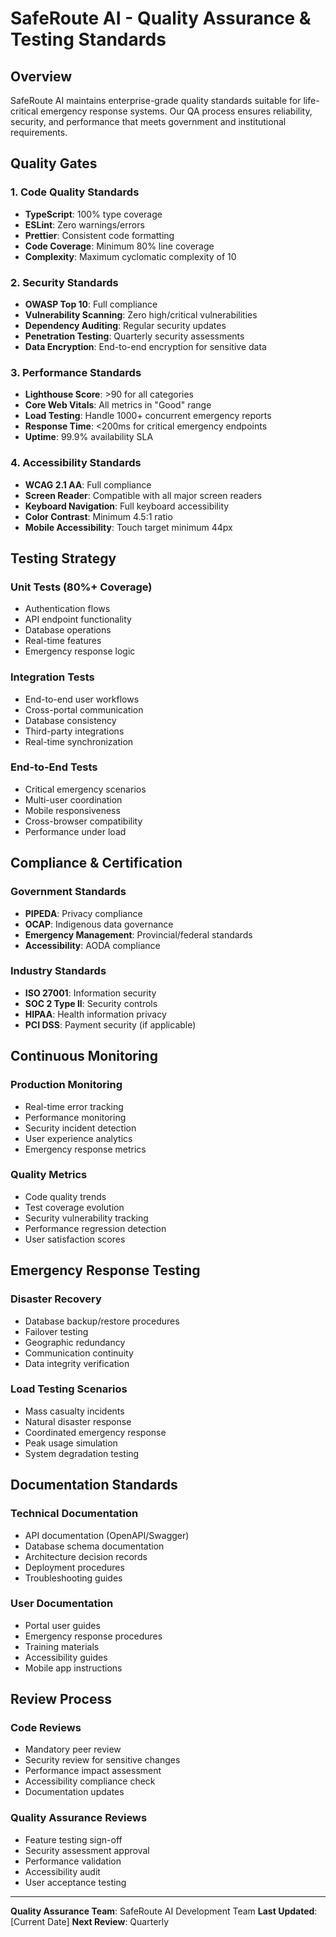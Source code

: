 # SafeRoute AI - Quality Assurance & Testing Standards

## Overview
SafeRoute AI maintains enterprise-grade quality standards suitable for life-critical emergency response systems. Our QA process ensures reliability, security, and performance that meets government and institutional requirements.

## Quality Gates

### 1. Code Quality Standards
- **TypeScript**: 100% type coverage
- **ESLint**: Zero warnings/errors
- **Prettier**: Consistent code formatting
- **Code Coverage**: Minimum 80% line coverage
- **Complexity**: Maximum cyclomatic complexity of 10

### 2. Security Standards
- **OWASP Top 10**: Full compliance
- **Vulnerability Scanning**: Zero high/critical vulnerabilities
- **Dependency Auditing**: Regular security updates
- **Penetration Testing**: Quarterly security assessments
- **Data Encryption**: End-to-end encryption for sensitive data

### 3. Performance Standards
- **Lighthouse Score**: >90 for all categories
- **Core Web Vitals**: All metrics in "Good" range
- **Load Testing**: Handle 1000+ concurrent emergency reports
- **Response Time**: <200ms for critical emergency endpoints
- **Uptime**: 99.9% availability SLA

### 4. Accessibility Standards
- **WCAG 2.1 AA**: Full compliance
- **Screen Reader**: Compatible with all major screen readers
- **Keyboard Navigation**: Full keyboard accessibility
- **Color Contrast**: Minimum 4.5:1 ratio
- **Mobile Accessibility**: Touch target minimum 44px

## Testing Strategy

### Unit Tests (80%+ Coverage)
- Authentication flows
- API endpoint functionality
- Database operations
- Real-time features
- Emergency response logic

### Integration Tests
- End-to-end user workflows
- Cross-portal communication
- Database consistency
- Third-party integrations
- Real-time synchronization

### End-to-End Tests
- Critical emergency scenarios
- Multi-user coordination
- Mobile responsiveness
- Cross-browser compatibility
- Performance under load

## Compliance & Certification

### Government Standards
- **PIPEDA**: Privacy compliance
- **OCAP**: Indigenous data governance
- **Emergency Management**: Provincial/federal standards
- **Accessibility**: AODA compliance

### Industry Standards
- **ISO 27001**: Information security
- **SOC 2 Type II**: Security controls
- **HIPAA**: Health information privacy
- **PCI DSS**: Payment security (if applicable)

## Continuous Monitoring

### Production Monitoring
- Real-time error tracking
- Performance monitoring
- Security incident detection
- User experience analytics
- Emergency response metrics

### Quality Metrics
- Code quality trends
- Test coverage evolution
- Security vulnerability tracking
- Performance regression detection
- User satisfaction scores

## Emergency Response Testing

### Disaster Recovery
- Database backup/restore procedures
- Failover testing
- Geographic redundancy
- Communication continuity
- Data integrity verification

### Load Testing Scenarios
- Mass casualty incidents
- Natural disaster response
- Coordinated emergency response
- Peak usage simulation
- System degradation testing

## Documentation Standards

### Technical Documentation
- API documentation (OpenAPI/Swagger)
- Database schema documentation
- Architecture decision records
- Deployment procedures
- Troubleshooting guides

### User Documentation
- Portal user guides
- Emergency response procedures
- Training materials
- Accessibility guides
- Mobile app instructions

## Review Process

### Code Reviews
- Mandatory peer review
- Security review for sensitive changes
- Performance impact assessment
- Accessibility compliance check
- Documentation updates

### Quality Assurance Reviews
- Feature testing sign-off
- Security assessment approval
- Performance validation
- Accessibility audit
- User acceptance testing

---

**Quality Assurance Team**: SafeRoute AI Development Team
**Last Updated**: [Current Date]
**Next Review**: Quarterly
